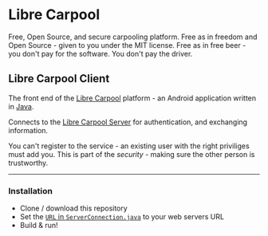 # Libre Carpool
Free, Open Source, and secure carpooling platform.
Free as in freedom and Open Source - given to you under the MIT license.
Free as in free beer - you don't pay for the software. You don't pay the driver.

## Libre Carpool Client
The front end of the [Libre Carpool](https://github.com/Libre-Carpool) platform - an Android application written in [Java](https://en.wikipedia.org/wiki/Java_(programming_language)).

Connects to the [Libre Carpool Server](https://github.com/Libre-Carpool/Server) for authentication, and exchanging information.

You can't register to the service - an existing user with the right priviliges must add you. This is part of the *security* - making sure the other person is trustworthy.

---
### Installation
* Clone / download this repository
* Set the [`URL` in `ServerConnection.java`](https://github.com/Libre-Carpool/Android-Client/blob/master/app/src/main/java/home/climax708/librecarpool/ServerConnection.java#L23) to your web servers URL
* Build & run!
